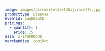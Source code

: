 ```yaml
---
image: images/aircomiket3ezf3hijviaiv4tz.jpg
producttype: Sleeves
eventId: iuq6O2mCN
pricings:
  - quantity: 1
    price: 25
asin: s-iPub8QbOb
merchandise: comiket
---
```

